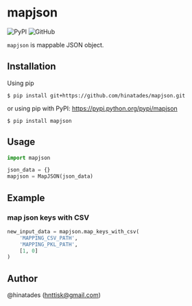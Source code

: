 # mapjson

![PyPI](https://img.shields.io/pypi/v/mapjson.svg?style=flat-square)
![GitHub](https://img.shields.io/github/license/mashape/apistatus.svg?style=flat-square)

`mapjson` is mappable JSON object.

## Installation

Using pip

```
$ pip install git+https://github.com/hinatades/mapjson.git
```

or using pip with PyPI: https://pypi.python.org/pypi/mapjson

```
$ pip install mapjson
```

## Usage

```python
import mapjson

json_data = {}
mapjson = MapJSON(json_data)
```

## Example

### map json keys with CSV

```python
new_input_data = mapjson.map_keys_with_csv(
    'MAPPING_CSV_PATH',
    'MAPPING_PKL_PATH',
    [1, 0]
)
```

## Author

@hinatades (<hnttisk@gmail.com>)
